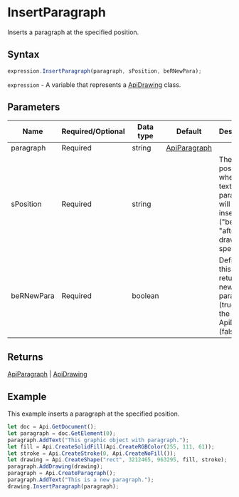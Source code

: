 # InsertParagraph

Inserts a paragraph at the specified position.

## Syntax

```javascript
expression.InsertParagraph(paragraph, sPosition, beRNewPara);
```

`expression` - A variable that represents a [ApiDrawing](../ApiDrawing.md) class.

## Parameters

| **Name** | **Required/Optional** | **Data type** | **Default** | **Description** |
| ------------- | ------------- | ------------- | ------------- | ------------- |
| paragraph | Required | string | [ApiParagraph](../../ApiParagraph/ApiParagraph.md) |  | Text or paragraph. |
| sPosition | Required | string |  | The position where the text or paragraph will be inserted ("before" or "after" the drawing specified). |
| beRNewPara | Required | boolean |  | Defines if this method returns a new paragraph (true) or the current ApiDrawing (false). |

## Returns

[ApiParagraph](../../ApiParagraph/ApiParagraph.md) | [ApiDrawing](../../ApiDrawing/ApiDrawing.md)

## Example

This example inserts a paragraph at the specified position.

```javascript
let doc = Api.GetDocument();
let paragraph = doc.GetElement(0);
paragraph.AddText("This graphic object with paragraph.");
let fill = Api.CreateSolidFill(Api.CreateRGBColor(255, 111, 61));
let stroke = Api.CreateStroke(0, Api.CreateNoFill());
let drawing = Api.CreateShape("rect", 3212465, 963295, fill, stroke);
paragraph.AddDrawing(drawing);
paragraph = Api.CreateParagraph();
paragraph.AddText("This is a new paragraph.");
drawing.InsertParagraph(paragraph);
```
